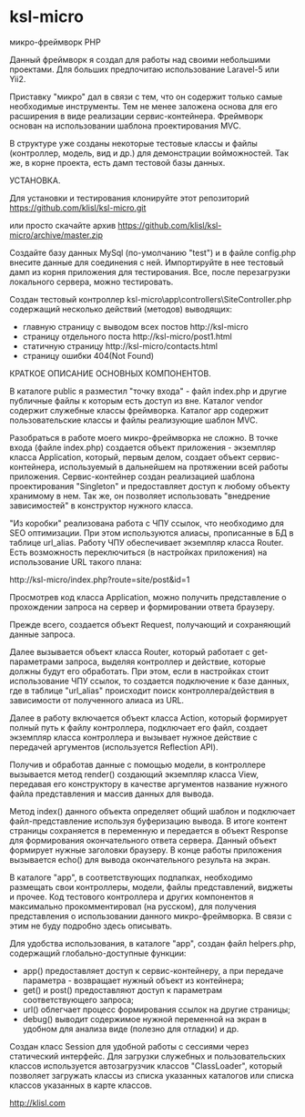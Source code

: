 # ksl-micro
микро-фреймворк PHP

Данный фреймворк я создал для работы над своими небольшими проектами. Для больших предпочитаю использование Laravel-5 или Yii2. 

Приставку "микро" дал в связи с тем, что он содержит только самые необходимые инструменты. Тем не менее заложена основа для его расширения в виде реализации сервис-контейнера. 
Фреймворк основан на использовании шаблона проектирования MVC.

В структуре уже созданы некоторые тестовые классы и файлы (контроллер, модель, вид и др.) для демонстрации войможностей. Так же, в корне проекта, есть дамп тестовой базы данных.



УСТАНОВКА.

Для установки и тестирования клонируйте этот репозиторий https://github.com/klisl/ksl-micro.git

или просто скачайте архив https://github.com/klisl/ksl-micro/archive/master.zip

Создайте базу данных MySql (по-умолчанию "test") и в файле config.php внесите данные для соединения с ней. Импортируйте в нее тестовый дамп из корня приложения для тестирования. 
Все, после перезагрузки локального сервера, можно тестировать. 

Создан тестовый контроллер ksl-micro\app\controllers\SiteController.php содержащий несколько действий (методов) выводящих:
- главную страницу с выводом всех постов http://ksl-micro
- страницу отдельного поста http://ksl-micro/post1.html
- статичную страницу http://ksl-micro/contacts.html
- страницу ошибки 404(Not Found)



КРАТКОЕ ОПИСАНИЕ ОСНОВНЫХ КОМПОНЕНТОВ.

В каталоге public я разместил "точку входа" - файл index.php и другие публичные файлы к которым есть доступ из вне.
Каталог vendor содержит служебные классы фреймворка.
Каталог app содержит пользовательские классы и файлы реализующие шаблон MVC.

Разобраться в работе моего микро-фреймворка не сложно. В точке входа (файле index.php) создается объект приложения - экземпляр класса Application, который, первым делом, создает объект сервис-контейнера, используемый в дальнейшем на протяжении всей работы приложения. Сервис-контейнер создан реализацией шаблона проектирования "Singleton" и предоставляет доступ к любому объекту хранимому в нем. Так же, он позволяет использовать "внедрение зависимостей" в конструктор нужного класса.

"Из коробки" реализована работа с ЧПУ ссылок, что необходимо для SEO оптимизации. При этом используются алиасы, прописанные в БД в таблице url_alias. Работу ЧПУ обеспечивает экземпляр класса Router. Есть возможность переключиться (в настройках приложения) на использование URL такого плана:

http://ksl-micro/index.php?route=site/post&id=1

Просмотрев код класса Application, можно получить представление о прохождении запроса на сервер и формировании ответа браузеру. 

Прежде всего, создается объект Request, получающий и сохраняющий данные запроса. 

Далее вызывается объект класса Router, который работает с get-параметрами запроса, выделяя контроллер и действие, которые должны будут его обработать. При этом, если в настройках стоит использование ЧПУ ссылок, то создается подключение к базе данных, где в таблице "url_alias" происходит поиск контроллера/действия в зависимости от полученного алиаса из URL.

Далее в работу включается объект класса Action, который формирует полный путь к файлу контроллера, подключает его файл, создает экземпляр класса контроллера и вызывает нужное действие с передачей аргументов (используется Reflection API).

Получив  и обработав данные с помощью модели, в контроллере вызывается метод render() создающий экземпляр класса View, передавая его конструктору в качестве аргументов название нужного файла представления и массив данных для вывода. 

Метод index() данного объекта определяет общий шаблон и подключает файл-представление используя буферизацию вывода.
В итоге контент страницы сохраняется в переменную и передается в объект Response для формирования окончательного ответа сервера. Данный объект формирует нужные заголовки браузеру. В конце работы приложения вызывается echo() для вывода окончательного результа на экран.

В каталоге "app", в соответствующих подпапках, необходимо размещать свои контроллеры, модели, файлы представлений, виджеты и прочее. Код тестового контроллера и других компонентов я максимально прокомментировал (на русском), для получения представления о использовании данного микро-фреймворка. В связи с этим не буду подробно здесь описывать.


Для удобства использования, в каталоге "app", создан файл helpers.php, содержащий глобально-доступные функции:
- app() предоставляет доступ к сервис-контейнеру, а при передаче параметра - возвращает нужный объект из контейнера;
- get() и post() предоставляют доступ к параметрам соответствующего запроса;
- url() облегчает процесс формирования ссылок на другие страницы;
- debug() выводит содержимое нужной переменной на экран в удобном для анализа виде (полезно для отладки)
и др.

Создан класс Session для удобной работы с сессиями через статический интерфейс.
Для загрузки служебных и пользовательских классов используется автозагрузчик классов "ClassLoader", который позволяет загружать классы из списка указанных каталогов или списка классов указанных в карте классов.



http://klisl.com